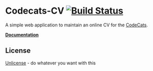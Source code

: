 # Codecats-CV [![Build Status](https://travis-ci.org/obestwalter/codecats-cv.svg?branch=master)](https://travis-ci.org/obestwalter/codecats-cv)

A simple web application to maintain an online CV for the [CodeCats](http://codecats.io/).

**[Documentation](http://oliver.bestwalter.de/codecats-cv/)**

## License

[Unlicense](http://unlicense.org/) - do whatever you want with this
